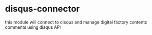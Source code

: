 disqus-connector
================

this module will connect to disqus and manage digital factory contents comments using disqus API
